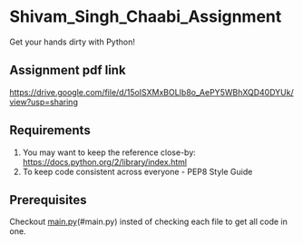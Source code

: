 # Shivam_Singh_Chaabi_Assignment
Get your hands dirty with Python!

## Assignment pdf link
https://drive.google.com/file/d/15oISXMxBOLIb8o_AePY5WBhXQD40DYUk/view?usp=sharing

## Requirements
1. You may want to keep the reference close-by: https://docs.python.org/2/library/index.html
2. To keep code consistent across everyone - PEP8 Style Guide

## Prerequisites
Checkout [main.py](https://github.com/2000shivam659/Shivam_Singh_Chaabi_Assignment/blob/main/main.py)(#main.py) insted of checking each file to get all code in one.
